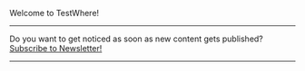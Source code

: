 <script async data-uid="441afe2f7b" src="https://testwhere.ck.page/441afe2f7b/index.js"></script>

Welcome to TestWhere!

---

<p>Do you want to get noticed as soon as new content gets published?<br><a data-formkit-toggle="441afe2f7b" href="https://testwhere.ck.page/441afe2f7b">Subscribe to Newsletter!</a></p>

---